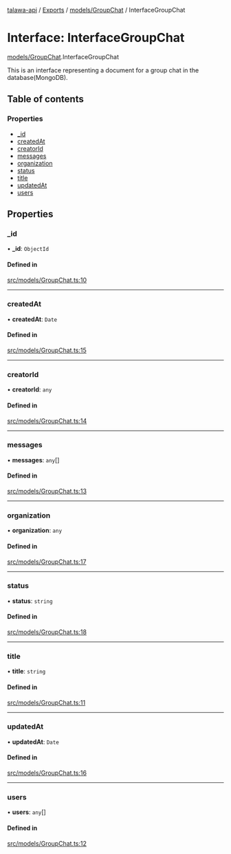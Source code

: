 [talawa-api](../README.md) / [Exports](../modules.md) / [models/GroupChat](../modules/models_GroupChat.md) / InterfaceGroupChat

# Interface: InterfaceGroupChat

[models/GroupChat](../modules/models_GroupChat.md).InterfaceGroupChat

This is an interface representing a document for a group chat in the database(MongoDB).

## Table of contents

### Properties

- [\_id](models_GroupChat.InterfaceGroupChat.md#_id)
- [createdAt](models_GroupChat.InterfaceGroupChat.md#createdat)
- [creatorId](models_GroupChat.InterfaceGroupChat.md#creatorid)
- [messages](models_GroupChat.InterfaceGroupChat.md#messages)
- [organization](models_GroupChat.InterfaceGroupChat.md#organization)
- [status](models_GroupChat.InterfaceGroupChat.md#status)
- [title](models_GroupChat.InterfaceGroupChat.md#title)
- [updatedAt](models_GroupChat.InterfaceGroupChat.md#updatedat)
- [users](models_GroupChat.InterfaceGroupChat.md#users)

## Properties

### \_id

• **\_id**: `ObjectId`

#### Defined in

[src/models/GroupChat.ts:10](https://github.com/PalisadoesFoundation/talawa-api/blob/3677888/api/models/GroupChat.ts#L10)

___

### createdAt

• **createdAt**: `Date`

#### Defined in

[src/models/GroupChat.ts:15](https://github.com/PalisadoesFoundation/talawa-api/blob/3677888/api/models/GroupChat.ts#L15)

___

### creatorId

• **creatorId**: `any`

#### Defined in

[src/models/GroupChat.ts:14](https://github.com/PalisadoesFoundation/talawa-api/blob/3677888/api/models/GroupChat.ts#L14)

___

### messages

• **messages**: `any`[]

#### Defined in

[src/models/GroupChat.ts:13](https://github.com/PalisadoesFoundation/talawa-api/blob/3677888/api/models/GroupChat.ts#L13)

___

### organization

• **organization**: `any`

#### Defined in

[src/models/GroupChat.ts:17](https://github.com/PalisadoesFoundation/talawa-api/blob/3677888/api/models/GroupChat.ts#L17)

___

### status

• **status**: `string`

#### Defined in

[src/models/GroupChat.ts:18](https://github.com/PalisadoesFoundation/talawa-api/blob/3677888/api/models/GroupChat.ts#L18)

___

### title

• **title**: `string`

#### Defined in

[src/models/GroupChat.ts:11](https://github.com/PalisadoesFoundation/talawa-api/blob/3677888/api/models/GroupChat.ts#L11)

___

### updatedAt

• **updatedAt**: `Date`

#### Defined in

[src/models/GroupChat.ts:16](https://github.com/PalisadoesFoundation/talawa-api/blob/3677888/api/models/GroupChat.ts#L16)

___

### users

• **users**: `any`[]

#### Defined in

[src/models/GroupChat.ts:12](https://github.com/PalisadoesFoundation/talawa-api/blob/3677888/api/models/GroupChat.ts#L12)

